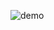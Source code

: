 ![demo](https://github.com/quickbreak/school_projects/blob/main/Lazarus%20-%20Визуализация/Логическое%20устройство%20-%20сумматор/Демонстрация.jpg)
